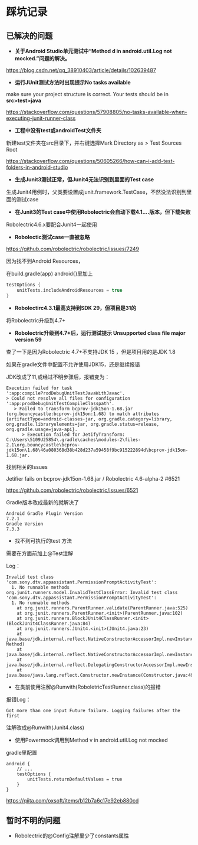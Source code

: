# 踩坑记录

## 已解决的问题

- **关于Android Studio单元测试中“Method d in android.util.Log not mocked.”问题的解决。**

https://blog.csdn.net/qq_38910403/article/details/102639487



- **运行JUnit测试方法时出现提示No tasks available**

make sure your project structure is correct. Your tests should be in **src>test>java**

https://stackoverflow.com/questions/57908805/no-tasks-available-when-executing-junit-runner-class



- **工程中没有test或androidTest文件夹**

新建test文件夹在src目录下，并右键选择Mark Directory as > Test Sources Root

https://stackoverflow.com/questions/50605266/how-can-i-add-test-folders-in-android-studio



- **生成Junit3测试正常，但Junit4无法识别到里面的Test case**

生成Junit4用例时，父类要设置成junit.framework.TestCase，不然没法识别到里面的测试case



- **在Junit3的Test case中使用Robolectric会自动下载4.1....版本，但下载失败**

Robolectric4.6.x要配合Junit4一起使用



- **Robolectic测试case一直被忽略**

https://github.com/robolectric/robolectric/issues/7249

因为找不到Android Resources，

在build.gradle(app) android{}里加上

```groovy
testOptions {
    unitTests.includeAndroidResources = true
}
```



- **Robolectirc4.3.1最高支持到SDK 29，但项目是31的**

将Robolectric升级到4.7+



- **Robolectric升级到4.7+后，运行测试提示 Unsupported class file major version 59**

查了一下是因为Robolectric 4.7+不支持JDK 15 ，但是项目用的是JDK 1.8 

如果在gradle文件中配置不允许使用JDK15，还是继续报错

JDK改成了11,或经过不明步骤后，报错变为：

```
Execution failed for task ':app:compileProdDebugUnitTestJavaWithJavac'.
> Could not resolve all files for configuration ':app:prodDebugUnitTestCompileClasspath'.
   > Failed to transform bcprov-jdk15on-1.68.jar (org.bouncycastle:bcprov-jdk15on:1.68) to match attributes {artifactType=android-classes-jar, org.gradle.category=library, org.gradle.libraryelements=jar, org.gradle.status=release, org.gradle.usage=java-api}.
      > Execution failed for JetifyTransform: C:\Users\5109U25854\.gradle\caches\modules-2\files-2.1\org.bouncycastle\bcprov-jdk15on\1.68\46a080368d38b428d237a59458f9bc915222894d\bcprov-jdk15on-1.68.jar.
```

找到相关的Issues

Jetifier fails on bcprov-jdk15on-1.68.jar / Robolectric 4.6-alpha-2 #6521

https://github.com/robolectric/robolectric/issues/6521

Gradle版本改成最新的就解决了

```
Android Gradle Plugin Version 
7.2.1
Gradle Version
7.3.3
```



- 找不到可执行的test 方法

需要在方面前加上@Test注解

Log：

```
Invalid test class 'com.sony.dtv.appassistant.PermissionPromptActivityTest':
  1. No runnable methods
org.junit.runners.model.InvalidTestClassError: Invalid test class 'com.sony.dtv.appassistant.PermissionPromptActivityTest':
  1. No runnable methods
	at org.junit.runners.ParentRunner.validate(ParentRunner.java:525)
	at org.junit.runners.ParentRunner.<init>(ParentRunner.java:102)
	at org.junit.runners.BlockJUnit4ClassRunner.<init>(BlockJUnit4ClassRunner.java:84)
	at org.junit.runners.JUnit4.<init>(JUnit4.java:23)
	at java.base/jdk.internal.reflect.NativeConstructorAccessorImpl.newInstance0(Native Method)
	at java.base/jdk.internal.reflect.NativeConstructorAccessorImpl.newInstance(NativeConstructorAccessorImpl.java:62)
	at java.base/jdk.internal.reflect.DelegatingConstructorAccessorImpl.newInstance(DelegatingConstructorAccessorImpl.java:45)
	at java.base/java.lang.reflect.Constructor.newInstance(Constructor.java:490)
```



- 在类前使用注解@Runwith(RoboletricTestRunner.class)的报错

报错Log：

```
Got more than one input Future failure. Logging failures after the first
```

注解改成@Runwith(Junit4.class)



- 使用Powermock调用到Method v in android.util.Log not mocked

gradle里配置

```
android {
    // ...
    testOptions {
        unitTests.returnDefaultValues = true
    }
}
```

https://qiita.com/oxsoft/items/b12b7a6c17e92eb880cd



## 暂时不明的问题

- Robolectric的@Config注解里少了constants属性